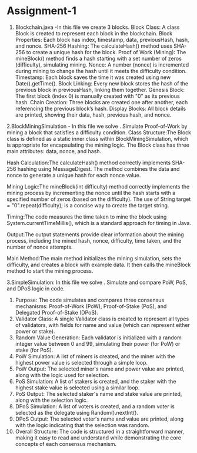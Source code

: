 # Assignment-1
1. Blockchain.java -In this file we create 3 blocks.
Block Class: A class Block is created to represent each block in the blockchain.
Block Properties: Each block has index, timestamp, data, previousHash, hash, and nonce.
SHA-256 Hashing: The calculateHash() method uses SHA-256 to create a unique hash for the block.
Proof of Work (Mining): The mineBlock() method finds a hash starting with a set number of zeros (difficulty), simulating mining.
Nonce: A number (nonce) is incremented during mining to change the hash until it meets the difficulty condition.
Timestamp: Each block saves the time it was created using new Date().getTime().
Block Linking: Every new block stores the hash of the previous block in previousHash, linking them together.
Genesis Block: The first block (index 0) is manually created with "0" as its previous hash.
Chain Creation: Three blocks are created one after another, each referencing the previous block’s hash.
Display Blocks: All block details are printed, showing their data, hash, previous hash, and nonce.


2.BlockMiningSimulation  - In this file we solve . Simulate Proof-of-Work by mining a block that satisfies a difficulty condition.
Class Structure:The Block class is defined as a static inner class within BlockMiningSimulation, which is appropriate for encapsulating the mining logic.
The Block class has three main attributes: data, nonce, and hash.

Hash Calculation:The calculateHash() method correctly implements SHA-256 hashing using MessageDigest.
The method combines the data and nonce to generate a unique hash for each nonce value.

Mining Logic:The mineBlock(int difficulty) method correctly implements the mining process by incrementing the nonce until the hash starts with a specified number of zeros (based on the difficulty).
The use of String target = "0".repeat(difficulty); is a concise way to create the target string.

Timing:The code measures the time taken to mine the block using System.currentTimeMillis(), which is a standard approach for timing in Java.

Output:The output statements provide clear information about the mining process, including the mined hash, nonce, difficulty, time taken, and the number of nonce attempts.

Main Method:The main method initializes the mining simulation, sets the difficulty, and creates a block with example data. It then calls the mineBlock method to start the mining process.


3.SimpleSimulation: In this file we solve . Simulate and compare PoW, PoS, and DPoS logic in code.
1. Purpose: The code simulates and compares three consensus mechanisms: Proof-of-Work (PoW), Proof-of-Stake (PoS), and Delegated Proof-of-Stake (DPoS). 
2. Validator Class: A single Validator class is created to represent all types of validators, with fields for name and value (which can represent either power or stake). 
3. Random Value Generation: Each validator is initialized with a random integer value between 0 and 99, simulating their power (for PoW) or stake (for PoS). 
4. PoW Simulation: A list of miners is created, and the miner with the highest power value is selected through a simple loop. 
5. PoW Output: The selected miner's name and power value are printed, along with the logic used for selection. 
6. PoS Simulation: A list of stakers is created, and the staker with the highest stake value is selected using a similar loop. 
7. PoS Output: The selected staker's name and stake value are printed, along with the selection logic. 
8. DPoS Simulation: A list of voters is created, and a random voter is selected as the delegate using Random().nextInt(). 
9. DPoS Output: The selected voter's name and value are printed, along with the logic indicating that the selection was random. 
10. Overall Structure: The code is structured in a straightforward manner, making it easy to read and understand while demonstrating the core concepts of each consensus mechanism. 
